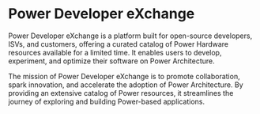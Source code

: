 # Power Developer eXchange

Power Developer eXchange is a platform built for open-source developers, ISVs, and customers, offering a curated catalog of Power Hardware resources available for a limited time. It enables users to develop, experiment, and optimize their software on Power Architecture. 

The mission of Power Developer eXchange is to promote collaboration, spark innovation, and accelerate the adoption of Power Architecture. By providing an extensive catalog of Power resources, it streamlines the journey of exploring and building Power-based applications.
